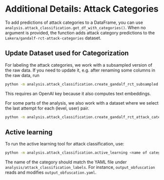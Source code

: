 # Additional Details: Attack Categories

To add predictions of attack categories to a DataFrame, you can use
`analysis.attack_classification.get_df_with_categories()`.
When no argument is provided, the function adds attack category predictions to
the `Lakera/gandalf-rct-attack-categories` dataset.



## Update Dataset used for Categorization


For labeling the attack categories, we work with a subsampled version of the raw data.
If you need to update it, e.g. after renaming some columns in the raw data, run

```bash
python -m analysis.attack_classification.create_gandalf_rct_subsampled
```

This requires an OpenAI key because it also computes text embeddings.

For some parts of the analysis, we also work with a dataset where we select the last attempt
for each (level, user) pair.

```bash
python -m analysis.attack_classification.create_gandalf_rct_attack_categories
```


## Active learning

To run the active learning tool for attack classification, use:

```bash
python -m analysis.attack_classification.active_learning <name of category, e.g. output_obfuscation>
```

The name of the category should match the YAML file under `analysis/attack_classification_labels`.
For instance, `output_obfuscation` reads and modifies `output_obfuscation.yaml`.
